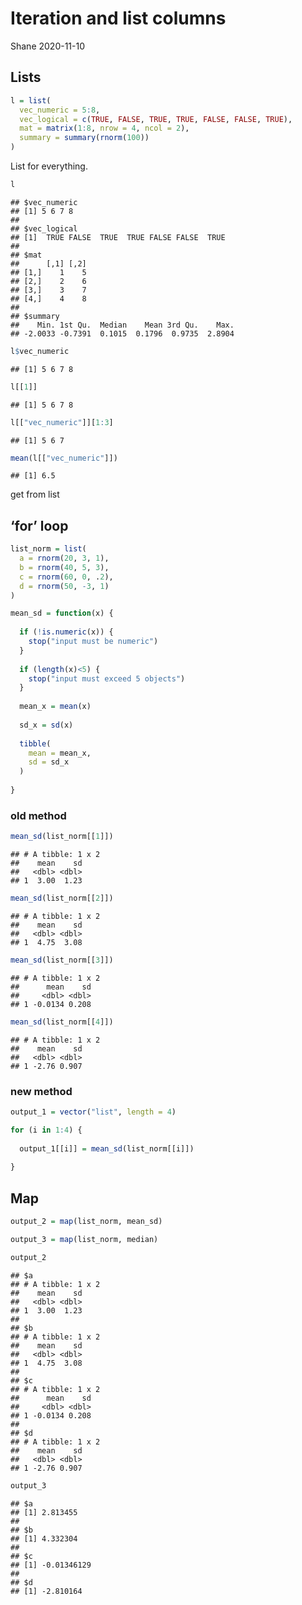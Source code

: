 Iteration and list columns
================
Shane
2020-11-10

## Lists

``` r
l = list(
  vec_numeric = 5:8,
  vec_logical = c(TRUE, FALSE, TRUE, TRUE, FALSE, FALSE, TRUE),
  mat = matrix(1:8, nrow = 4, ncol = 2),
  summary = summary(rnorm(100))
)
```

List for everything.

``` r
l
```

    ## $vec_numeric
    ## [1] 5 6 7 8
    ## 
    ## $vec_logical
    ## [1]  TRUE FALSE  TRUE  TRUE FALSE FALSE  TRUE
    ## 
    ## $mat
    ##      [,1] [,2]
    ## [1,]    1    5
    ## [2,]    2    6
    ## [3,]    3    7
    ## [4,]    4    8
    ## 
    ## $summary
    ##    Min. 1st Qu.  Median    Mean 3rd Qu.    Max. 
    ## -2.0033 -0.7391  0.1015  0.1796  0.9735  2.8904

``` r
l$vec_numeric
```

    ## [1] 5 6 7 8

``` r
l[[1]]
```

    ## [1] 5 6 7 8

``` r
l[["vec_numeric"]][1:3]
```

    ## [1] 5 6 7

``` r
mean(l[["vec_numeric"]])
```

    ## [1] 6.5

get from list

## ‘for’ loop

``` r
list_norm = list(
  a = rnorm(20, 3, 1),
  b = rnorm(40, 5, 3),
  c = rnorm(60, 0, .2),
  d = rnorm(50, -3, 1)
)
```

``` r
mean_sd = function(x) {
  
  if (!is.numeric(x)) {
    stop("input must be numeric")
  }
  
  if (length(x)<5) {
    stop("input must exceed 5 objects")
  }
  
  mean_x = mean(x)
  
  sd_x = sd(x)
  
  tibble(
    mean = mean_x,
    sd = sd_x
  )
  
}
```

### old method

``` r
mean_sd(list_norm[[1]])
```

    ## # A tibble: 1 x 2
    ##    mean    sd
    ##   <dbl> <dbl>
    ## 1  3.00  1.23

``` r
mean_sd(list_norm[[2]])
```

    ## # A tibble: 1 x 2
    ##    mean    sd
    ##   <dbl> <dbl>
    ## 1  4.75  3.08

``` r
mean_sd(list_norm[[3]])
```

    ## # A tibble: 1 x 2
    ##      mean    sd
    ##     <dbl> <dbl>
    ## 1 -0.0134 0.208

``` r
mean_sd(list_norm[[4]])
```

    ## # A tibble: 1 x 2
    ##    mean    sd
    ##   <dbl> <dbl>
    ## 1 -2.76 0.907

### new method

``` r
output_1 = vector("list", length = 4)

for (i in 1:4) {
  
  output_1[[i]] = mean_sd(list_norm[[i]])
  
}
```

## Map

``` r
output_2 = map(list_norm, mean_sd)

output_3 = map(list_norm, median)

output_2
```

    ## $a
    ## # A tibble: 1 x 2
    ##    mean    sd
    ##   <dbl> <dbl>
    ## 1  3.00  1.23
    ## 
    ## $b
    ## # A tibble: 1 x 2
    ##    mean    sd
    ##   <dbl> <dbl>
    ## 1  4.75  3.08
    ## 
    ## $c
    ## # A tibble: 1 x 2
    ##      mean    sd
    ##     <dbl> <dbl>
    ## 1 -0.0134 0.208
    ## 
    ## $d
    ## # A tibble: 1 x 2
    ##    mean    sd
    ##   <dbl> <dbl>
    ## 1 -2.76 0.907

``` r
output_3
```

    ## $a
    ## [1] 2.813455
    ## 
    ## $b
    ## [1] 4.332304
    ## 
    ## $c
    ## [1] -0.01346129
    ## 
    ## $d
    ## [1] -2.810164
